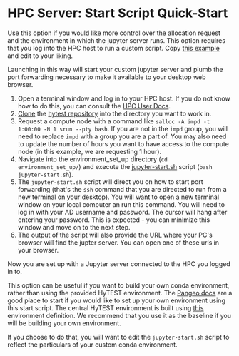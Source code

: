 # HPC Server: Start Script Quick-Start

Use this option if you would like more control over the allocation request and the environment in
which the jupyter server runs. This option requires that you log into the HPC host to run a custom
script.  Copy [this example](./jupyter-start.sh) and edit to your liking.

Launching in this way will start your custom jupyter server and plumb the port forwarding necessary
to make it available to your desktop web browser.

1) Open a terminal window and log in to your HPC host. If you do not know how to do this, you can consult the [HPC User Docs](https://hpcportal.cr.usgs.gov/hpc-user-docs/guides/connecting/ssh.html).
2) [Clone](https://docs.github.com/en/repositories/creating-and-managing-repositories/cloning-a-repository) the [hytest repository](https://github.com/hytest-org/hytest) into the directory you want to work in.
3) Request a compute node with a command like `salloc -A impd -t 1:00:00 -N 1 srun --pty bash`. If you are not in the `impd` group, you will need to replace `impd` with a group you are a part of. You may also need to update the number of hours you want to have access to the compute node (in this example, we are requesting 1 hour).
4) Navigate into the environment_set_up directory (`cd environment_set_up/`) and execute the [jupyter-start.sh](./jupyter-start.sh) script (`bash jupyter-start.sh`).
5) The `jupyter-start.sh` script will direct you on how to start port forwarding (that's the `ssh` command that you are directed to run from a new terminal on your desktop). You will want to open a new terminal window on your local computer an run this command. You will need to log in with your AD username and password. The cursor will hang after entering your password. This is expected - you can minimize this window and move on to the next step.
6) The output of the script will also provide the URL where your PC's browser will find the jupter server. You can open one of these urls in your browser. 

Now you are set up with a Jupyter server connected to the HPC you logged in to.

This option can be useful if you want to build your own conda environment, rather than using the provided
HyTEST environment. The [Pangeo docs](https://pangeo.io/setup_guides/hpc.html) are a good place to start
if you would like to set up your own environment using this start script.  The central HyTEST environment
is built using [this](./HyTEST.yml) environment definition. We recommend that you
use it as the baseline if you will be building your own environment.

If you choose to do that, you will want to edit the `jupyter-start.sh` script to reflect
the particulars of your custom conda environment.
